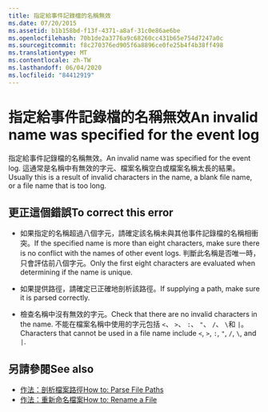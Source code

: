 ```yaml
---
title: 指定給事件記錄檔的名稱無效
ms.date: 07/20/2015
ms.assetid: b1b158bd-f13f-4371-a8af-31c0e86ae6be
ms.openlocfilehash: 70b1de2a3776a9c68260cc431b65e754d7247a0c
ms.sourcegitcommit: f8c270376ed905f6a8896ce0fe25b4f4b38ff498
ms.translationtype: MT
ms.contentlocale: zh-TW
ms.lasthandoff: 06/04/2020
ms.locfileid: "84412919"
---
```

# <a name="an-invalid-name-was-specified-for-the-event-log"></a><span data-ttu-id="cd69e-102">指定給事件記錄檔的名稱無效</span><span class="sxs-lookup"><span data-stu-id="cd69e-102">An invalid name was specified for the event log</span></span>
<span data-ttu-id="cd69e-103">指定給事件記錄檔的名稱無效。</span><span class="sxs-lookup"><span data-stu-id="cd69e-103">An invalid name was specified for the event log.</span></span> <span data-ttu-id="cd69e-104">這通常是名稱中有無效的字元、檔案名稱空白或檔案名稱太長的結果。</span><span class="sxs-lookup"><span data-stu-id="cd69e-104">Usually this is a result of invalid characters in the name, a blank file name, or a file name that is too long.</span></span>  
  
## <a name="to-correct-this-error"></a><span data-ttu-id="cd69e-105">更正這個錯誤</span><span class="sxs-lookup"><span data-stu-id="cd69e-105">To correct this error</span></span>  
  
- <span data-ttu-id="cd69e-106">如果指定的名稱超過八個字元，請確定該名稱未與其他事件記錄檔的名稱相衝突。</span><span class="sxs-lookup"><span data-stu-id="cd69e-106">If the specified name is more than eight characters, make sure there is no conflict with the names of other event logs.</span></span> <span data-ttu-id="cd69e-107">判斷此名稱是否唯一時，只會評估前八個字元。</span><span class="sxs-lookup"><span data-stu-id="cd69e-107">Only the first eight characters are evaluated when determining if the name is unique.</span></span>  
  
- <span data-ttu-id="cd69e-108">如果提供路徑，請確定已正確地剖析該路徑。</span><span class="sxs-lookup"><span data-stu-id="cd69e-108">If supplying a path, make sure it is parsed correctly.</span></span>  
  
- <span data-ttu-id="cd69e-109">檢查名稱中沒有無效的字元。</span><span class="sxs-lookup"><span data-stu-id="cd69e-109">Check that there are no invalid characters in the name.</span></span> <span data-ttu-id="cd69e-110">不能在檔案名稱中使用的字元包括 `<`、 `>`、 `:`、 `"`、 `/`、 `\`和 `|`。</span><span class="sxs-lookup"><span data-stu-id="cd69e-110">Characters that cannot be used in a file name include `<`, `>`, `:`, `"`, `/`, `\`, and `|`.</span></span>  
  
## <a name="see-also"></a><span data-ttu-id="cd69e-111">另請參閱</span><span class="sxs-lookup"><span data-stu-id="cd69e-111">See also</span></span>

- [<span data-ttu-id="cd69e-112">作法：剖析檔案路徑</span><span class="sxs-lookup"><span data-stu-id="cd69e-112">How to: Parse File Paths</span></span>](../developing-apps/programming/drives-directories-files/how-to-parse-file-paths.md)
- [<span data-ttu-id="cd69e-113">作法：重新命名檔案</span><span class="sxs-lookup"><span data-stu-id="cd69e-113">How to: Rename a File</span></span>](../developing-apps/programming/drives-directories-files/how-to-rename-a-file.md)
